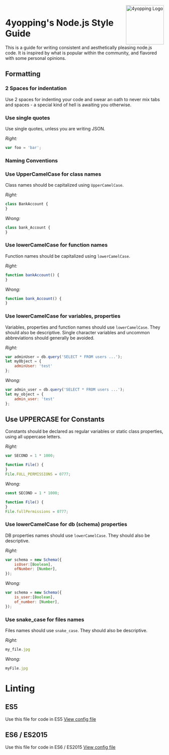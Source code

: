 <a href="http://4yopping.com">
    <img src="http://4yopping.com/4yopping.png" alt="4yopping Logo"
         title="4yopping Logo" align="right" width="120px" height="125px" />
</a>

# 4yopping's Node.js Style Guide

This is a guide for writing consistent and aesthetically pleasing node.js code.
It is inspired by what is popular within the community, and flavored with some
personal opinions.


## Formatting


### 2 Spaces for indentation

Use 2 spaces for indenting your code and swear an oath to never mix tabs and
spaces - a special kind of hell is awaiting you otherwise.


### Use single quotes

Use single quotes, unless you are writing JSON.

*Right:*

```js
var foo = 'bar';
```


### Naming Conventions


### Use UpperCamelCase for class names

Class names should be capitalized using `UpperCamelCase`.

*Right:*

```js
class BankAccount {
}
```

*Wrong:*

```js
class bank_Account {
}
```


### Use lowerCamelCase for function names

Function names should be capitalized using `lowerCamelCase`.

*Right:*

```js
function bankAccount() {
}
```

*Wrong:*

```js
function bank_Account() {
}
```

### Use lowerCamelCase for variables, properties

Variables, properties and function names should use `lowerCamelCase`.  They
should also be descriptive. Single character variables and uncommon
abbreviations should generally be avoided.

*Right:*

```js
var adminUser = db.query('SELECT * FROM users ...');
let myObject = {
	adminUser: 'test'
};
```

*Wrong:*

```js
var admin_user = db.query('SELECT * FROM users ...');
let my_object = {
	admin_user: 'test'
};
```

## Use UPPERCASE for Constants

Constants should be declared as regular variables or static class properties,
using all uppercase letters.

*Right:*

```js
var SECOND = 1 * 1000;

function File() {
}
File.FULL_PERMISSIONS = 0777;
```

*Wrong:*

```js
const SECOND = 1 * 1000;

function File() {
}
File.fullPermissions = 0777;
```

[const]: https://developer.mozilla.org/en/JavaScript/Reference/Statements/const


### Use lowerCamelCase for db (schema) properties

DB properties names should use `lowerCamelCase`.  They
should also be descriptive.

*Right:*

```js
var schema = new Schema({
	isUser:[Boolean],
	ofNumber: [Number],
});
```

*Wrong:*

```js
var schema = new Schema({
	is_user:[Boolean],
	of_number: [Number],
});
```

### Use snake_case for files names

Files names should use `snake_case`.  They
should also be descriptive.

*Right:*

```js
my_file.jpg
```

*Wrong:*

```js
myFile.jpg
```


# Linting

## ES5
Use this file for code in ES5
[View config file](./.jshintrc)

## ES6 / ES2015
Use this file for code in ES6 / ES2015
[View config file](./.eslintrc)
